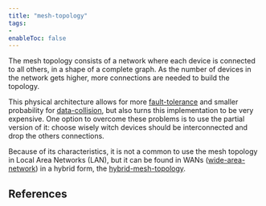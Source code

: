 ```yaml
---
title: "mesh-topology"
tags:
- 
enableToc: false
---
```


The mesh topology consists of a network where each device is connected to all others, in a shape of a complete graph. As the number of devices in the network gets higher, more connections are needed to build the topology. 

This physical architecture allows for more [fault-tolerance](notes/fault-tolerance.md) and smaller probability for [data-collision](notes/data-collision.md), but also turns this implementation to be very expensive. One option to overcome these problems is to use the partial version of it: choose wisely witch devices should be interconnected and drop the others connections.

Because of its characteristics, it is not a common to use the mesh topology in Local Area Networks (LAN), but it can be found in WANs ([wide-area-network](notes/wide-area-network.md)) in a hybrid form, the [hybrid-mesh-topology](notes/hybrid-mesh-topology.md).

## References

